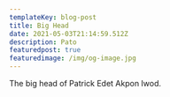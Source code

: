 ```yaml
---
templateKey: blog-post
title: Big Head
date: 2021-05-03T21:14:59.512Z
description: Pato
featuredpost: true
featuredimage: /img/og-image.jpg
---
```

The big head of Patrick Edet Akpon Iwod.